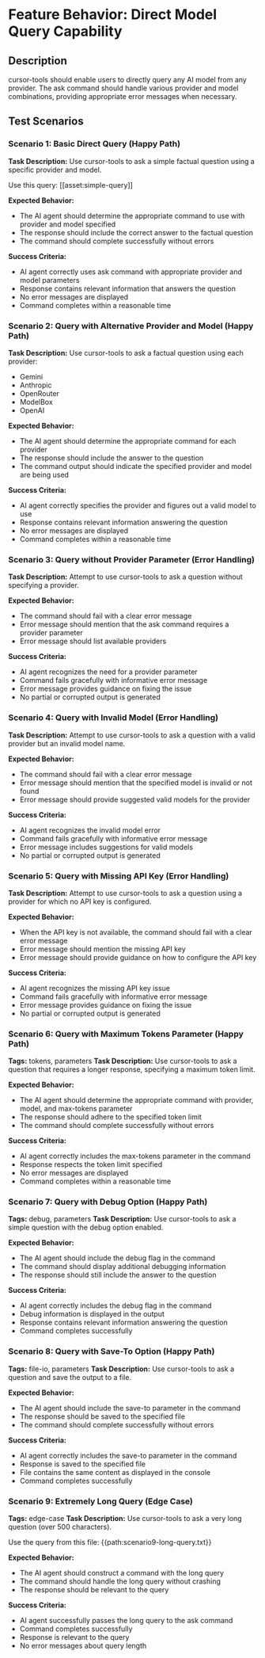 # Feature Behavior: Direct Model Query Capability

## Description
cursor-tools should enable users to directly query any AI model from any provider. The ask command should handle various provider and model combinations, providing appropriate error messages when necessary.

## Test Scenarios

### Scenario 1: Basic Direct Query (Happy Path)
**Task Description:**
Use cursor-tools to ask a simple factual question using a specific provider and model. 

Use this query: [[asset:simple-query]]

**Expected Behavior:**
- The AI agent should determine the appropriate command to use with provider and model specified
- The response should include the correct answer to the factual question
- The command should complete successfully without errors

**Success Criteria:**
- AI agent correctly uses ask command with appropriate provider and model parameters
- Response contains relevant information that answers the question
- No error messages are displayed
- Command completes within a reasonable time

### Scenario 2: Query with Alternative Provider and Model (Happy Path)
**Task Description:**
Use cursor-tools to ask a factual question using each provider:
- Gemini
- Anthropic
- OpenRouter
- ModelBox
- OpenAI

**Expected Behavior:**
- The AI agent should determine the appropriate command for each provider
- The response should include the answer to the question
- The command output should indicate the specified provider and model are being used

**Success Criteria:**
- AI agent correctly specifies the provider and figures out a valid model to use
- Response contains relevant information answering the question
- No error messages are displayed
- Command completes within a reasonable time

### Scenario 3: Query without Provider Parameter (Error Handling)
**Task Description:**
Attempt to use cursor-tools to ask a question without specifying a provider.

**Expected Behavior:**
- The command should fail with a clear error message
- Error message should mention that the ask command requires a provider parameter
- Error message should list available providers

**Success Criteria:**
- AI agent recognizes the need for a provider parameter
- Command fails gracefully with informative error message
- Error message provides guidance on fixing the issue
- No partial or corrupted output is generated

### Scenario 4: Query with Invalid Model (Error Handling)
**Task Description:**
Attempt to use cursor-tools to ask a question with a valid provider but an invalid model name.

**Expected Behavior:**
- The command should fail with a clear error message
- Error message should mention that the specified model is invalid or not found
- Error message should provide suggested valid models for the provider

**Success Criteria:**
- AI agent recognizes the invalid model error
- Command fails gracefully with informative error message
- Error message includes suggestions for valid models
- No partial or corrupted output is generated

### Scenario 5: Query with Missing API Key (Error Handling)
**Task Description:**
Attempt to use cursor-tools to ask a question using a provider for which no API key is configured.

**Expected Behavior:**
- When the API key is not available, the command should fail with a clear error message
- Error message should mention the missing API key
- Error message should provide guidance on how to configure the API key

**Success Criteria:**
- AI agent recognizes the missing API key issue
- Command fails gracefully with informative error message
- Error message provides guidance on fixing the issue
- No partial or corrupted output is generated

### Scenario 6: Query with Maximum Tokens Parameter (Happy Path)
**Tags:** tokens, parameters
**Task Description:**
Use cursor-tools to ask a question that requires a longer response, specifying a maximum token limit.

**Expected Behavior:**
- The AI agent should determine the appropriate command with provider, model, and max-tokens parameter
- The response should adhere to the specified token limit
- The command should complete successfully without errors

**Success Criteria:**
- AI agent correctly includes the max-tokens parameter in the command
- Response respects the token limit specified
- No error messages are displayed
- Command completes within a reasonable time

### Scenario 7: Query with Debug Option (Happy Path)
**Tags:** debug, parameters
**Task Description:**
Use cursor-tools to ask a simple question with the debug option enabled.

**Expected Behavior:**
- The AI agent should include the debug flag in the command
- The command should display additional debugging information
- The response should still include the answer to the question

**Success Criteria:**
- AI agent correctly includes the debug flag in the command
- Debug information is displayed in the output
- Response contains relevant information answering the question
- Command completes successfully

### Scenario 8: Query with Save-To Option (Happy Path)
**Tags:** file-io, parameters
**Task Description:**
Use cursor-tools to ask a question and save the output to a file.

**Expected Behavior:**
- The AI agent should include the save-to parameter in the command
- The response should be saved to the specified file
- The command should complete successfully without errors

**Success Criteria:**
- AI agent correctly includes the save-to parameter in the command
- Response is saved to the specified file
- File contains the same content as displayed in the console
- Command completes successfully

### Scenario 9: Extremely Long Query (Edge Case)
**Tags:** edge-case
**Task Description:**
Use cursor-tools to ask a very long question (over 500 characters).

Use the query from this file: {{path:scenario9-long-query.txt}}

**Expected Behavior:**
- The AI agent should construct a command with the long query
- The command should handle the long query without crashing
- The response should be relevant to the query

**Success Criteria:**
- AI agent successfully passes the long query to the ask command
- Command completes successfully
- Response is relevant to the query
- No error messages about query length
